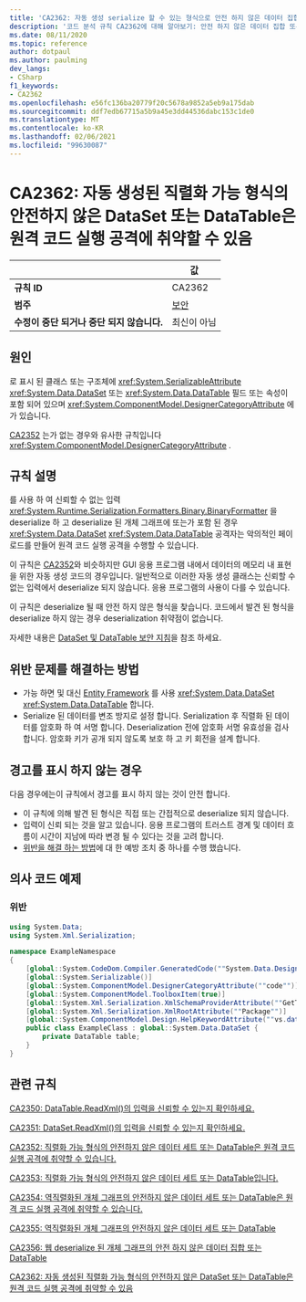 ```yaml
---
title: 'CA2362: 자동 생성 serialize 할 수 있는 형식으로 안전 하지 않은 데이터 집합 또는 DataTable은 원격 코드 실행 공격에 취약할 수 있습니다 (코드 분석).'
description: '코드 분석 규칙 CA2362에 대해 알아보기: 안전 하지 않은 데이터 집합 또는 자동 생성 serializable 형식의 DataTable은 원격 코드 실행 공격에 취약할 수 있습니다.'
ms.date: 08/11/2020
ms.topic: reference
author: dotpaul
ms.author: paulming
dev_langs:
- CSharp
f1_keywords:
- CA2362
ms.openlocfilehash: e56fc136ba20779f20c5678a9852a5eb9a175dab
ms.sourcegitcommit: ddf7edb67715a5b9a45e3dd44536dabc153c1de0
ms.translationtype: MT
ms.contentlocale: ko-KR
ms.lasthandoff: 02/06/2021
ms.locfileid: "99630087"
---
```

# <a name="ca2362-unsafe-dataset-or-datatable-in-autogenerated-serializable-type-can-be-vulnerable-to-remote-code-execution-attacks"></a>CA2362: 자동 생성된 직렬화 가능 형식의 안전하지 않은 DataSet 또는 DataTable은 원격 코드 실행 공격에 취약할 수 있음

| | 값 |
|-|-|
| **규칙 ID** |CA2362|
| **범주** |[보안](security-warnings.md)|
| **수정이 중단 되거나 중단 되지 않습니다.** |최신이 아님|

## <a name="cause"></a>원인

로 표시 된 클래스 또는 구조체에 <xref:System.SerializableAttribute> <xref:System.Data.DataSet> 또는 <xref:System.Data.DataTable> 필드 또는 속성이 포함 되어 있으며 <xref:System.ComponentModel.DesignerCategoryAttribute> 에가 있습니다.

[CA2352](ca2352.md) 는가 없는 경우와 유사한 규칙입니다 <xref:System.ComponentModel.DesignerCategoryAttribute> .

## <a name="rule-description"></a>규칙 설명

를 사용 하 여 신뢰할 수 없는 입력 <xref:System.Runtime.Serialization.Formatters.Binary.BinaryFormatter> 을 deserialize 하 고 deserialize 된 개체 그래프에 또는가 포함 된 경우 <xref:System.Data.DataSet> <xref:System.Data.DataTable> 공격자는 악의적인 페이로드를 만들어 원격 코드 실행 공격을 수행할 수 있습니다.

이 규칙은 [CA2352](ca2352.md)와 비슷하지만 GUI 응용 프로그램 내에서 데이터의 메모리 내 표현을 위한 자동 생성 코드의 경우입니다. 일반적으로 이러한 자동 생성 클래스는 신뢰할 수 없는 입력에서 deserialize 되지 않습니다. 응용 프로그램의 사용이 다를 수 있습니다.

이 규칙은 deserialize 될 때 안전 하지 않은 형식을 찾습니다. 코드에서 발견 된 형식을 deserialize 하지 않는 경우 deserialization 취약점이 없습니다.

자세한 내용은 [DataSet 및 DataTable 보안 지침](../../../framework/data/adonet/dataset-datatable-dataview/security-guidance.md)을 참조 하세요.

## <a name="how-to-fix-violations"></a>위반 문제를 해결하는 방법

- 가능 하면 및 대신 [Entity Framework](/ef/) 를 사용 <xref:System.Data.DataSet> <xref:System.Data.DataTable> 합니다.
- Serialize 된 데이터를 변조 방지로 설정 합니다. Serialization 후 직렬화 된 데이터를 암호화 하 여 서명 합니다. Deserialization 전에 암호화 서명 유효성을 검사 합니다. 암호화 키가 공개 되지 않도록 보호 하 고 키 회전을 설계 합니다.

## <a name="when-to-suppress-warnings"></a>경고를 표시 하지 않는 경우

다음 경우에는이 규칙에서 경고를 표시 하지 않는 것이 안전 합니다.

- 이 규칙에 의해 발견 된 형식은 직접 또는 간접적으로 deserialize 되지 않습니다.
- 입력이 신뢰 되는 것을 알고 있습니다. 응용 프로그램의 트러스트 경계 및 데이터 흐름이 시간이 지남에 따라 변경 될 수 있다는 것을 고려 합니다.
- [위반을 해결 하는 방법](#how-to-fix-violations)에 대 한 예방 조치 중 하나를 수행 했습니다.

## <a name="pseudo-code-examples"></a>의사 코드 예제

### <a name="violation"></a>위반

```csharp
using System.Data;
using System.Xml.Serialization;

namespace ExampleNamespace
{
    [global::System.CodeDom.Compiler.GeneratedCode(""System.Data.Design.TypedDataSetGenerator"", ""2.0.0.0"")]
    [global::System.Serializable()]
    [global::System.ComponentModel.DesignerCategoryAttribute(""code"")]
    [global::System.ComponentModel.ToolboxItem(true)]
    [global::System.Xml.Serialization.XmlSchemaProviderAttribute(""GetTypedDataSetSchema"")]
    [global::System.Xml.Serialization.XmlRootAttribute(""Package"")]
    [global::System.ComponentModel.Design.HelpKeywordAttribute(""vs.data.DataSet"")]
    public class ExampleClass : global::System.Data.DataSet {
        private DataTable table;
    }
}
```

## <a name="related-rules"></a>관련 규칙

[CA2350: DataTable.ReadXml()의 입력을 신뢰할 수 있는지 확인하세요.](ca2350.md)

[CA2351: DataSet.ReadXml()의 입력을 신뢰할 수 있는지 확인하세요.](ca2351.md)

[CA2352: 직렬화 가능 형식의 안전하지 않은 데이터 세트 또는 DataTable은 원격 코드 실행 공격에 취약할 수 있습니다.](ca2352.md)

[CA2353: 직렬화 가능 형식의 안전하지 않은 데이터 세트 또는 DataTable입니다.](ca2353.md)

[CA2354: 역직렬화된 개체 그래프의 안전하지 않은 데이터 세트 또는 DataTable은 원격 코드 실행 공격에 취약할 수 있습니다.](ca2354.md)

[CA2355: 역직렬화된 개체 그래프의 안전하지 않은 데이터 세트 또는 DataTable](ca2355.md)

[CA2356: 웹 deserialize 된 개체 그래프의 안전 하지 않은 데이터 집합 또는 DataTable](ca2356.md)

[CA2362: 자동 생성된 직렬화 가능 형식의 안전하지 않은 DataSet 또는 DataTable은 원격 코드 실행 공격에 취약할 수 있음](ca2362.md)
